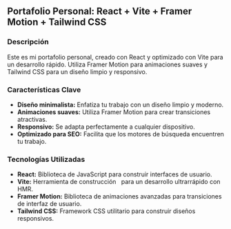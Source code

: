 ## Portafolio Personal: React + Vite + Framer Motion + Tailwind CSS

### Descripción
Este es mi portafolio personal, creado con React y optimizado con Vite para un desarrollo rápido. Utiliza Framer Motion para animaciones suaves y Tailwind CSS para un diseño limpio y responsivo.

### Características Clave
* **Diseño minimalista:** Enfatiza tu trabajo con un diseño limpio y moderno.
* **Animaciones suaves:** Utiliza Framer Motion para crear transiciones atractivas.
* **Responsivo:** Se adapta perfectamente a cualquier dispositivo.
* **Optimizado para SEO:** Facilita que los motores de búsqueda encuentren tu trabajo.

### Tecnologías Utilizadas
* **React:** Biblioteca de JavaScript para construir interfaces de usuario.
* **Vite:** Herramienta de construcción   
 para un desarrollo ultrarrápido con HMR.
* **Framer Motion:** Biblioteca de animaciones avanzadas para transiciones de interfaz de usuario.
* **Tailwind CSS:** Framework CSS utilitario para construir diseños responsivos.